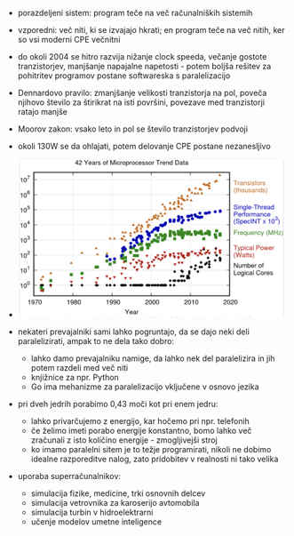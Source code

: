 - porazdeljeni sistem: program teče na več računalniških sistemih
- vzporedni: več niti, ki se izvajajo hkrati; en program teče na več nitih, ker so vsi moderni CPE večnitni

- do okoli 2004 se hitro razvija nižanje clock speeda, večanje gostote tranzistorjev, manjšanje napajalne napetosti - potem boljša rešitev za pohitritev programov postane softwareska s paralelizacijo
- Dennardovo pravilo: zmanjšanje velikosti tranzistorja na pol, poveča njihovo število za štirikrat na isti površini, povezave med tranzistorji ratajo manjše
- Moorov zakon: vsako leto in pol se število tranzistorjev podvoji
- okoli 130W se da ohlajati, potem delovanje CPE postane nezanesljivo
- ![500](../../Images4/Pasted%20image%2020251002084658.png)
- nekateri prevajalniki sami lahko pogruntajo, da se dajo neki deli paralelizirati, ampak to ne dela tako dobro:
	- lahko damo prevajalniku namige, da lahko nek del paralelizira in jih potem razdeli med več niti
	- knjižnice za npr. Python
	- Go ima mehanizme za paralelizacijo vključene v osnovo jezika

- pri dveh jedrih porabimo 0,43 moči kot pri enem jedru:
	- lahko privarčujemo z energijo, kar hočemo pri npr. telefonih
	- če želimo imeti porabo energije konstantno, bomo lahko več zračunali z isto količino energije - zmogljivejši stroj
	- ko imamo paralelni sitem je to težje programirati, nikoli ne dobimo idealne razporeditve nalog, zato pridobitev v realnosti ni tako velika

- uporaba superračunalnikov:
	- simulacija fizike, medicine, trki osnovnih delcev
	- simulacija vetrovnika za karoserijo avtomobila
	- simulacija turbin v hidroelektrarni
	- učenje modelov umetne inteligence